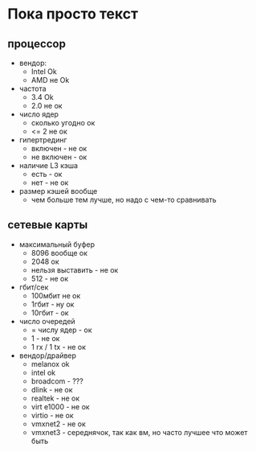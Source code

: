 # Пока просто текст

## процессор

- вендор:
  - Intel Ok
  - AMD не Ok
- частота
  - 3.4 Ok
  - 2.0 не ок
- число ядер
  - сколько угодно ок
  - <= 2 не ок
- гипертрединг
  - включен - не ок
  - не включен - ок
- наличие L3 кэша
  - есть - ок
  - нет - не ок
- размер кэшей вообще
  - чем больше тем лучше, но надо с чем-то сравнивать

## сетевые карты

- максимальный буфер
  - 8096 вообще ок
  - 2048 ок
  - нельзя выставить - не ок
  - 512 - не ок
- гбит/сек
  - 100мбит не ок
  - 1гбит - ну ок
  - 10гбит - ок
- число очередей
  - = числу ядер - ок
  - 1 - не ок
  - 1 rx / 1 tx - не ок
- вендор/драйвер
  - melanox ok
  - intel ok
  - broadcom - ???
  - dlink - не ок
  - realtek - не ок
  - virt e1000 - не ок
  - virtio - не ок
  - vmxnet2 - не ок
  - vmxnet3 - середнячок, так как вм, но часто лучшее что может быть

